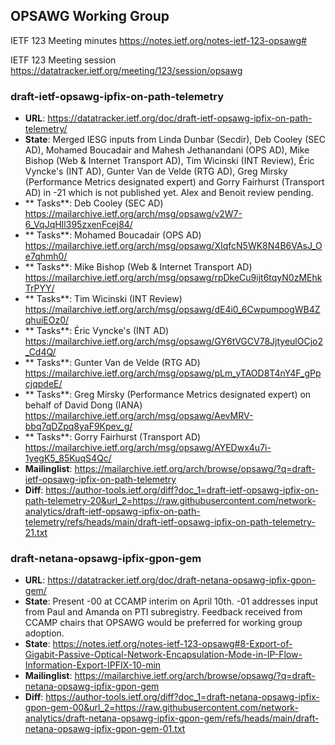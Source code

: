 ## OPSAWG Working Group

IETF 123 Meeting minutes
https://notes.ietf.org/notes-ietf-123-opsawg#

IETF 123 Meeting session
https://datatracker.ietf.org/meeting/123/session/opsawg

### draft-ietf-opsawg-ipfix-on-path-telemetry
* **URL**: https://datatracker.ietf.org/doc/draft-ietf-opsawg-ipfix-on-path-telemetry/
* **State**: Merged IESG inputs from Linda Dunbar (Secdir), Deb Cooley (SEC AD), Mohamed Boucadair and Mahesh Jethanandani (OPS AD), Mike Bishop (Web & Internet Transport AD), Tim Wicinski (INT Review), Éric Vyncke's (INT AD), Gunter Van de Velde (RTG AD), Greg Mirsky (Performance Metrics designated expert) and Gorry Fairhurst (Transport AD) in -21 which is not published yet. Alex and Benoit review pending.
* ** Tasks**: Deb Cooley (SEC AD) https://mailarchive.ietf.org/arch/msg/opsawg/v2W7-6_VqJqHIl395zxenFcej84/
* ** Tasks**: Mohamed Boucadair (OPS AD) https://mailarchive.ietf.org/arch/msg/opsawg/XIqfcN5WK8N4B6VAsJ_Oe7qhmh0/
* ** Tasks**: Mike Bishop (Web & Internet Transport AD) https://mailarchive.ietf.org/arch/msg/opsawg/rpDkeCu9ijt6tqyN0zMEhkTrPYY/
* ** Tasks**: Tim Wicinski (INT Review) https://mailarchive.ietf.org/arch/msg/opsawg/dE4i0_6CwpumpogWB4ZqhuiEOz0/
* ** Tasks**: Éric Vyncke's (INT AD) https://mailarchive.ietf.org/arch/msg/opsawg/GY6tVGCV78JjtyeulOCjo2_Cd4Q/
* ** Tasks**: Gunter Van de Velde (RTG AD) https://mailarchive.ietf.org/arch/msg/opsawg/pLm_yTAOD8T4nY4F_gPpcjqpdeE/
* ** Tasks**: Greg Mirsky (Performance Metrics designated expert) on behalf of David Dong (IANA) https://mailarchive.ietf.org/arch/msg/opsawg/AevMRV-bbq7qDZpq8yaF9Kpev_g/
* ** Tasks**: Gorry Fairhurst (Transport AD) https://mailarchive.ietf.org/arch/msg/opsawg/AYEDwx4u7i-1yegK5_85KuqS4Qc/
* **Mailinglist**: https://mailarchive.ietf.org/arch/browse/opsawg/?q=draft-ietf-opsawg-ipfix-on-path-telemetry
* **Diff**: https://author-tools.ietf.org/diff?doc_1=draft-ietf-opsawg-ipfix-on-path-telemetry-20&url_2=https://raw.githubusercontent.com/network-analytics/draft-ietf-opsawg-ipfix-on-path-telemetry/refs/heads/main/draft-ietf-opsawg-ipfix-on-path-telemetry-21.txt

### draft-netana-opsawg-ipfix-gpon-gem
* **URL**: https://datatracker.ietf.org/doc/draft-netana-opsawg-ipfix-gpon-gem/
* **State**: Present -00 at CCAMP interim on April 10th. -01 addresses input from Paul and Amanda on PTI subregistry. Feedback received from CCAMP chairs that OPSAWG would be preferred for working group adoption.
* **State**: https://notes.ietf.org/notes-ietf-123-opsawg#8-Export-of-Gigabit-Passive-Optical-Network-Encapsulation-Mode-in-IP-Flow-Information-Export-IPFIX-10-min
* **Mailinglist**: https://mailarchive.ietf.org/arch/browse/opsawg/?q=draft-netana-opsawg-ipfix-gpon-gem
* **Diff**: https://author-tools.ietf.org/diff?doc_1=draft-netana-opsawg-ipfix-gpon-gem-00&url_2=https://raw.githubusercontent.com/network-analytics/draft-netana-opsawg-ipfix-gpon-gem/refs/heads/main/draft-netana-opsawg-ipfix-gpon-gem-01.txt